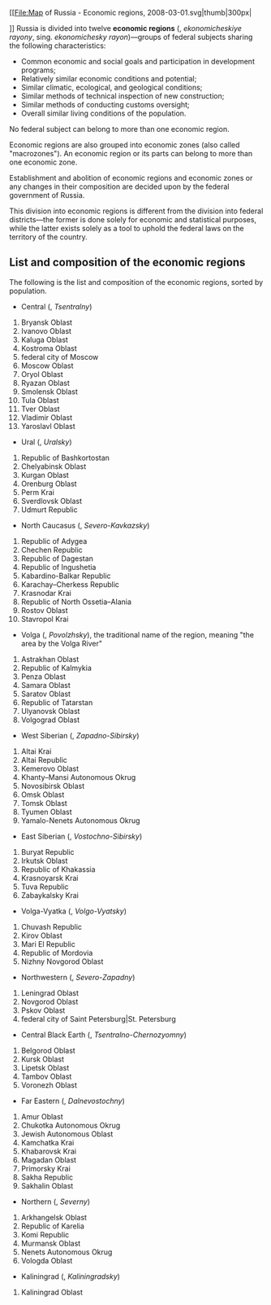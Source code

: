 [[<File:Map> of Russia - Economic regions, 2008-03-01.svg|thumb|300px|

]] Russia is divided into twelve **economic regions** (,
*ekonomicheskiye rayony*, sing. *ekonomichesky rayon*)—groups of federal
subjects sharing the following characteristics:

-   Common economic and social goals and participation in development
    programs;
-   Relatively similar economic conditions and potential;
-   Similar climatic, ecological, and geological conditions;
-   Similar methods of technical inspection of new construction;
-   Similar methods of conducting customs oversight;
-   Overall similar living conditions of the population.

No federal subject can belong to more than one economic region.

Economic regions are also grouped into economic zones (also called
"macrozones"). An economic region or its parts can belong to more than
one economic zone.

Establishment and abolition of economic regions and economic zones or
any changes in their composition are decided upon by the federal
government of Russia.

This division into economic regions is different from the division into
federal districts—the former is done solely for economic and statistical
purposes, while the latter exists solely as a tool to uphold the federal
laws on the territory of the country.

List and composition of the economic regions
--------------------------------------------

The following is the list and composition of the economic regions,
sorted by population.

-   Central (, *Tsentralny*)

1.  Bryansk Oblast
2.  Ivanovo Oblast
3.  Kaluga Oblast
4.  Kostroma Oblast
5.  federal city of Moscow
6.  Moscow Oblast
7.  Oryol Oblast
8.  Ryazan Oblast
9.  Smolensk Oblast
10. Tula Oblast
11. Tver Oblast
12. Vladimir Oblast
13. Yaroslavl Oblast

-   Ural (, *Uralsky*)

1.  Republic of Bashkortostan
2.  Chelyabinsk Oblast
3.  Kurgan Oblast
4.  Orenburg Oblast
5.  Perm Krai
6.  Sverdlovsk Oblast
7.  Udmurt Republic

-   North Caucasus (, *Severo-Kavkazsky*)

1.  Republic of Adygea
2.  Chechen Republic
3.  Republic of Dagestan
4.  Republic of Ingushetia
5.  Kabardino-Balkar Republic
6.  Karachay–Cherkess Republic
7.  Krasnodar Krai
8.  Republic of North Ossetia–Alania
9.  Rostov Oblast
10. Stavropol Krai

-   Volga (, *Povolzhsky*), the traditional name of the region, meaning
    "the area by the Volga River"

1.  Astrakhan Oblast
2.  Republic of Kalmykia
3.  Penza Oblast
4.  Samara Oblast
5.  Saratov Oblast
6.  Republic of Tatarstan
7.  Ulyanovsk Oblast
8.  Volgograd Oblast

-   West Siberian (, *Zapadno-Sibirsky*)

1.  Altai Krai
2.  Altai Republic
3.  Kemerovo Oblast
4.  Khanty–Mansi Autonomous Okrug
5.  Novosibirsk Oblast
6.  Omsk Oblast
7.  Tomsk Oblast
8.  Tyumen Oblast
9.  Yamalo-Nenets Autonomous Okrug

-   East Siberian (, *Vostochno-Sibirsky*)

1.  Buryat Republic
2.  Irkutsk Oblast
3.  Republic of Khakassia
4.  Krasnoyarsk Krai
5.  Tuva Republic
6.  Zabaykalsky Krai

-   Volga-Vyatka (, *Volgo-Vyatsky*)

1.  Chuvash Republic
2.  Kirov Oblast
3.  Mari El Republic
4.  Republic of Mordovia
5.  Nizhny Novgorod Oblast

-   Northwestern (, *Severo-Zapadny*)

1.  Leningrad Oblast
2.  Novgorod Oblast
3.  Pskov Oblast
4.  federal city of Saint Petersburg|St. Petersburg

-   Central Black Earth (, *Tsentralno-Chernozyomny*)

1.  Belgorod Oblast
2.  Kursk Oblast
3.  Lipetsk Oblast
4.  Tambov Oblast
5.  Voronezh Oblast

-   Far Eastern (, *Dalnevostochny*)

1.  Amur Oblast
2.  Chukotka Autonomous Okrug
3.  Jewish Autonomous Oblast
4.  Kamchatka Krai
5.  Khabarovsk Krai
6.  Magadan Oblast
7.  Primorsky Krai
8.  Sakha Republic
9.  Sakhalin Oblast

-   Northern (, *Severny*)

1.  Arkhangelsk Oblast
2.  Republic of Karelia
3.  Komi Republic
4.  Murmansk Oblast
5.  Nenets Autonomous Okrug
6.  Vologda Oblast

-   Kaliningrad (, *Kaliningradsky*)

1.  Kaliningrad Oblast

